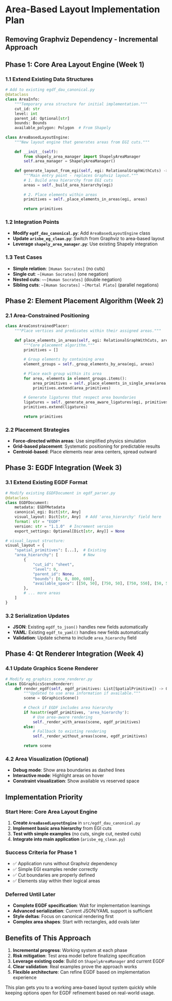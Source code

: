 # Area-Based Layout Implementation Plan
## Removing Graphviz Dependency - Incremental Approach

## Phase 1: Core Area Layout Engine (Week 1)

### 1.1 Extend Existing Data Structures
```python
# Add to existing egdf_dau_canonical.py
@dataclass
class AreaInfo:
    """Temporary area structure for initial implementation."""
    cut_id: str
    level: int
    parent_id: Optional[str]
    bounds: Bounds
    available_polygon: Polygon  # From Shapely
    
class AreaBasedLayoutEngine:
    """New layout engine that generates areas from EGI cuts."""
    
    def __init__(self):
        from shapely_area_manager import ShapelyAreaManager
        self.area_manager = ShapelyAreaManager()
    
    def generate_layout_from_egi(self, egi: RelationalGraphWithCuts) -> List[SpatialPrimitive]:
        """Main entry point - replaces Graphviz layout."""
        # 1. Build area hierarchy from EGI cuts
        areas = self._build_area_hierarchy(egi)
        
        # 2. Place elements within areas
        primitives = self._place_elements_in_areas(egi, areas)
        
        return primitives
```

### 1.2 Integration Points
- **Modify `egdf_dau_canonical.py`**: Add `AreaBasedLayoutEngine` class
- **Update `arisbe_eg_clean.py`**: Switch from Graphviz to area-based layout
- **Leverage `shapely_area_manager.py`**: Use existing Shapely integration

### 1.3 Test Cases
- **Simple relation**: `[Human Socrates]` (no cuts)
- **Single cut**: `~[Human Socrates]` (one negation)
- **Nested cuts**: `~~[Human Socrates]` (double negation)
- **Sibling cuts**: `~[Human Socrates] ~[Mortal Plato]` (parallel negations)

## Phase 2: Element Placement Algorithm (Week 2)

### 2.1 Area-Constrained Positioning
```python
class AreaConstrainedPlacer:
    """Place vertices and predicates within their assigned areas."""
    
    def place_elements_in_areas(self, egi: RelationalGraphWithCuts, areas: List[AreaInfo]) -> List[SpatialPrimitive]:
        """Core placement algorithm."""
        primitives = []
        
        # Group elements by containing area
        element_groups = self._group_elements_by_area(egi, areas)
        
        # Place each group within its area
        for area, elements in element_groups.items():
            area_primitives = self._place_elements_in_single_area(area, elements, egi)
            primitives.extend(area_primitives)
        
        # Generate ligatures that respect area boundaries
        ligatures = self._generate_area_aware_ligatures(egi, primitives, areas)
        primitives.extend(ligatures)
        
        return primitives
```

### 2.2 Placement Strategies
- **Force-directed within areas**: Use simplified physics simulation
- **Grid-based placement**: Systematic positioning for predictable results
- **Centroid-based**: Place elements near area centers, spread outward

## Phase 3: EGDF Integration (Week 3)

### 3.1 Extend Existing EGDF Format
```python
# Modify existing EGDFDocument in egdf_parser.py
@dataclass
class EGDFDocument:
    metadata: EGDFMetadata
    canonical_egi: Dict[str, Any]
    visual_layout: Dict[str, Any]  # Add 'area_hierarchy' field here
    format: str = "EGDF"
    version: str = "1.1.0"  # Increment version
    export_settings: Optional[Dict[str, Any]] = None
    
# visual_layout structure:
visual_layout = {
    "spatial_primitives": [...],  # Existing
    "area_hierarchy": [           # New
        {
            "cut_id": "sheet",
            "level": 0,
            "parent_id": None,
            "bounds": [0, 0, 800, 600],
            "available_space": [[50, 50], [750, 50], [750, 550], [50, 550]]
        },
        # ... more areas
    ]
}
```

### 3.2 Serialization Updates
- **JSON**: Existing `egdf_to_json()` handles new fields automatically
- **YAML**: Existing `egdf_to_yaml()` handles new fields automatically
- **Validation**: Update schema to include `area_hierarchy` field

## Phase 4: Qt Renderer Integration (Week 4)

### 4.1 Update Graphics Scene Renderer
```python
# Modify eg_graphics_scene_renderer.py
class EGGraphicsSceneRenderer:
    def render_egdf(self, egdf_primitives: List[SpatialPrimitive]) -> QGraphicsScene:
        """Updated to use area information if available."""
        scene = QGraphicsScene()
        
        # Check if EGDF includes area hierarchy
        if hasattr(egdf_primitives, 'area_hierarchy'):
            # Use area-aware rendering
            self._render_with_areas(scene, egdf_primitives)
        else:
            # Fallback to existing rendering
            self._render_without_areas(scene, egdf_primitives)
        
        return scene
```

### 4.2 Area Visualization (Optional)
- **Debug mode**: Show area boundaries as dashed lines
- **Interactive mode**: Highlight areas on hover
- **Constraint visualization**: Show available vs reserved space

## Implementation Priority

### **Start Here**: Core Area Layout Engine
1. **Create `AreaBasedLayoutEngine`** in `src/egdf_dau_canonical.py`
2. **Implement basic area hierarchy** from EGI cuts
3. **Test with simple examples** (no cuts, single cut, nested cuts)
4. **Integrate into main application** (`arisbe_eg_clean.py`)

### **Success Criteria for Phase 1**
- ✅ Application runs without Graphviz dependency
- ✅ Simple EGI examples render correctly
- ✅ Cut boundaries are properly defined
- ✅ Elements stay within their logical areas

### **Deferred Until Later**
- **Complete EGDF specification**: Wait for implementation learnings
- **Advanced serialization**: Current JSON/YAML support is sufficient
- **Style deltas**: Focus on canonical rendering first
- **Complex area shapes**: Start with rectangles, add ovals later

## Benefits of This Approach

1. **Incremental progress**: Working system at each phase
2. **Risk mitigation**: Test area model before finalizing specification
3. **Leverage existing code**: Build on `ShapelyAreaManager` and current EGDF
4. **Clear validation**: Real examples prove the approach works
5. **Flexible architecture**: Can refine EGDF based on implementation experience

This plan gets you to a working area-based layout system quickly while keeping options open for EGDF refinement based on real-world usage.
